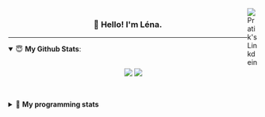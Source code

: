 <!--
<a href="https://twitter.com" target="_blank" rel="nofollow">
 <img align="right" alt="Pratik's Twitter" width="22px" src="https://cdn.jsdelivr.net/npm/simple-icons@v3/icons/twitter.svg" />
</a> 

-->
<a href="https://www.linkedin.com/in/lenagiacalone/" target="_blank" rel="nofollow">
 <img align="right" alt="Pratik's Linkdein" width="22px" src="https://cdn.jsdelivr.net/npm/simple-icons@v3/icons/linkedin.svg" />
</a>



<h3 align="center">👋 Hello! I'm Léna.</h3>

---

<!--
**lgiacalo/lgiacalo** is a ✨ _special_ ✨ repository because its `README.md` (this file) appears on your GitHub profile.

Here are some ideas to get you started:

- 🔭 I’m currently working on ...
- 🌱 I’m currently learning ...
- 👯 I’m looking to collaborate on ...
- 🤔 I’m looking for help with ...
- 💬 Ask me about ...
- 📫 How to reach me: ...
- 😄 Pronouns: ...
- ⚡ Fun fact: ...
-->

<details open>
 <summary> 😇 <b>My Github Stats</b>: </summary>
<br>
<p align = "center">
  <img src = "https://github-readme-stats.vercel.app/api?username=lgiacalo&show_icons=true&theme=nord" width="420">
  <img src = "https://github-readme-stats.vercel.app/api/top-langs/?username=lgiacalo&layout=compact&theme=nord">
</p>
 
<br>
<p align = "center">
  <imp src = "https://github-readme-stats.vercel.app/api/wakatime?username=lgiacalo&theme=nord">
</p>

</details>

<details>
 <summary>🤖 <b>My programming stats</b></summary>
 <br>
 
<!--START_SECTION:waka-->
![Lines of code](https://img.shields.io/badge/From%20Hello%20World%20I%27ve%20Written-966386%20lines%20of%20code-blue)

**🐱 My GitHub Data** 

> 🏆 1,070 Contributions in the Year 2021
 > 
> 📦 297.5 kB Used in GitHub's Storage 
 > 
> 🚫 Not Opted to Hire
 > 
> 📜 44 Public Repositories 
 > 
> 🔑 34 Private Repositories  
 > 
**I'm an Early 🐤** 

```text
🌞 Morning    133 commits    █████░░░░░░░░░░░░░░░░░░░░   20.98% 
🌆 Daytime    329 commits    █████████████░░░░░░░░░░░░   51.89% 
🌃 Evening    165 commits    ██████░░░░░░░░░░░░░░░░░░░   26.03% 
🌙 Night      7 commits      ░░░░░░░░░░░░░░░░░░░░░░░░░   1.1%

```
📅 **I'm Most Productive on Thursday** 

```text
Monday       97 commits     ███░░░░░░░░░░░░░░░░░░░░░░   15.3% 
Tuesday      69 commits     ██░░░░░░░░░░░░░░░░░░░░░░░   10.88% 
Wednesday    133 commits    █████░░░░░░░░░░░░░░░░░░░░   20.98% 
Thursday     138 commits    █████░░░░░░░░░░░░░░░░░░░░   21.77% 
Friday       69 commits     ██░░░░░░░░░░░░░░░░░░░░░░░   10.88% 
Saturday     24 commits     █░░░░░░░░░░░░░░░░░░░░░░░░   3.79% 
Sunday       104 commits    ████░░░░░░░░░░░░░░░░░░░░░   16.4%

```


📊 **This Week I Spent My Time On** 

```text
⌚︎ Time Zone: Europe/Paris

💬 Programming Languages: 
JavaScript               1 hr 27 mins        ██████████████████░░░░░░░   75.18% 
Markdown                 20 mins             ████░░░░░░░░░░░░░░░░░░░░░   17.9% 
Bash                     4 mins              █░░░░░░░░░░░░░░░░░░░░░░░░   3.57% 
PHP                      2 mins              ░░░░░░░░░░░░░░░░░░░░░░░░░   2.15% 
Blade Template           1 min               ░░░░░░░░░░░░░░░░░░░░░░░░░   1.2%

🔥 Editors: 
VS Code                  1 hr 56 mins        █████████████████████████   100.0%

🐱‍💻 Projects: 
augmentation_capital     1 hr 22 mins        █████████████████░░░░░░░░   71.2% 
Work                     20 mins             ████░░░░░░░░░░░░░░░░░░░░░   17.9% 
pappers-engine           8 mins              ██░░░░░░░░░░░░░░░░░░░░░░░   7.55% 
pappers                  3 mins              ░░░░░░░░░░░░░░░░░░░░░░░░░   3.35%

💻 Operating System: 
Mac                      1 hr 56 mins        █████████████████████████   100.0%

```

**I Mostly Code in C** 

```text
C                        26 repos            ████████░░░░░░░░░░░░░░░░░   32.1% 
JavaScript               16 repos            █████░░░░░░░░░░░░░░░░░░░░   19.75% 
HTML                     8 repos             ██░░░░░░░░░░░░░░░░░░░░░░░   9.88% 
Shell                    8 repos             ██░░░░░░░░░░░░░░░░░░░░░░░   9.88% 
C++                      4 repos             █░░░░░░░░░░░░░░░░░░░░░░░░   4.94%

```


**Timeline**

![Chart not found](https://raw.githubusercontent.com/lgiacalo/lgiacalo/main/charts/bar_graph.png) 


 Last Updated on 24/11/2021
<!--END_SECTION:waka-->

</details>
